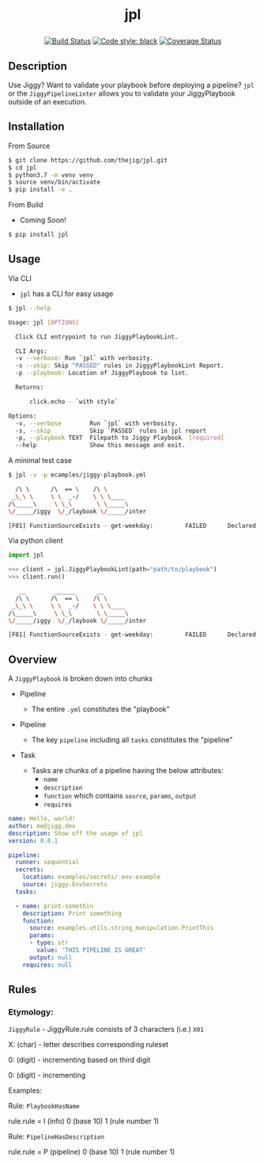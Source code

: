 # <p align="center"> jpl </p>

<p align="center">
<a href="https://travis-ci.com/thejig/jpl"><img alt="Build Status" src="https://travis-ci.com/thejig/jpl.svg?branch=master"></a>
<a href="https://github.com/psf/black"><img alt="Code style: black" src="https://img.shields.io/badge/code%20style-black-000000.svg"></a>
<a href="https://coveralls.io/github/thejig/jpl?branch=master"><img alt="Coverage Status" src="https://coveralls.io/repos/github/thejig/jpl/badge.svg?branch=master"></a>
</p>


## Description
Use Jiggy? Want to validate your playbook before deploying a pipeline?
`jpl` or the `JiggyPipelineLinter` allows you to validate your JiggyPlaybook outside of an execution.


## Installation
From Source
```bash
$ git clone https://github.com/thejig/jpl.git
$ cd jpl
$ python3.7 -m venv venv
$ source venv/bin/activate
$ pip install -e .
```

From Build
* Coming Soon!
```bash
$ pip install jpl
```

## Usage
Via CLI
* `jpl` has a CLI for easy usage
```bash
$ jpl --help

Usage: jpl [OPTIONS]

  Click CLI entrypoint to run JiggyPlaybookLint.

  CLI Args:
  -v --verbose: Run `jpl` with verbosity.
  -s --skip: Skip "PASSED" rules in JiggyPlaybookLint Report.
  -p --playbook: Location of JiggyPlaybook to lint.

  Returns:

      click.echo - `with style`

Options:
  -v, --verbose        Run `jpl` with verbosity.
  -s, --skip           Skip `PASSED` rules in jpl report
  -p, --playbook TEXT  Filepath to Jiggy Playbook  [required]
  --help               Show this message and exit.
```

A minimal test case
```bash
$ jpl -v -p ecamples/jiggy-playbook.yml

  /\ \      /\  == \    /\ \
 _\_\ \     \ \  _-/    \ \ \____
/\_____\     \ \_\       \ \_____\
\/_____/iggy  \/_/laybook \/_____/inter

[F01] FunctionSourceExists - get-weekday:         FAILED      Declared path to function: `examples.utils.dates.GetWeekdayTask` does not exist.

```

Via python client
```python
import jpl

>>> client = jpl.JiggyPlaybookLint(path="path/to/playbook")
>>> client.run()
```

```bash
   __        ______      __
  /\ \      /\  == \    /\ \
 _\_\ \     \ \  _-/    \ \ \____
/\_____\     \ \_\       \ \_____\
\/_____/iggy  \/_/laybook \/_____/inter

[F01] FunctionSourceExists - get-weekday:         FAILED      Declared path to function: `examples.utils.dates.GetWeekdayTask` does not exist.
```

## Overview
A `JiggyPlaybook` is broken down into chunks

* Pipeline
    * The entire `.yml` constitutes the "playbook"

* Pipeline
    * The key `pipeline` including all `tasks` constitutes the "pipeline"

* Task
    * Tasks are chunks of a pipeline having the below attributes:
        * `name`
        * `description`
        * `function` which contains `source`, `params`, `output`
        * `requires`

```yaml
name: Hello, world!
author: me@jigg.dev
description: Show off the usage of jpl
version: 0.0.1

pipeline:
  runner: sequential
  secrets:
    location: examples/secrets/.env-example
    source: jiggy.EnvSecrets
  tasks:

  - name: print-somethin
    description: Print something
    function:
      source: examples.utils.string_manipulation.PrintThis
      params:
      - type: str
        value: 'THIS PIPELINE IS GREAT'
      output: null
    requires: null

```

## Rules
### Etymology:
`JiggyRule` - JiggyRule.rule consists of 3 characters (i.e.) `X01`


X: (char) - letter describes corresponding ruleset

0: (digit) - incrementing based on third digit

0: (digit) - incrementing


Examples:

Rule: `PlaybookHasName`

rule.rule = I (info) 0 (base 10) 1 (rule number 1)

Rule: `PipelineHasDescription`

rule.rule = P (pipeline) 0 (base 10) 1 (rule number 1)
